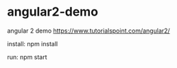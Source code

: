 # angular2-demo
angular 2 demo
https://www.tutorialspoint.com/angular2/

install:
npm install

run:
npm start